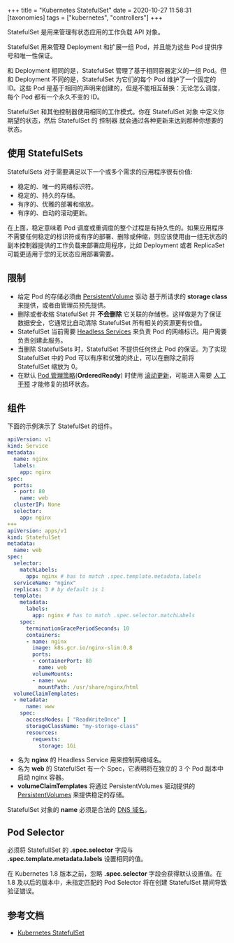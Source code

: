 +++
title = "Kubernetes StatefulSet"
date = 2020-10-27 11:58:31
[taxonomies]
tags = ["kubernetes", "controllers"]
+++

StatefulSet 是用来管理有状态应用的工作负载 API 对象。

StatefulSet 用来管理 Deployment 和扩展一组 Pod，并且能为这些 Pod 提供序号和唯一性保证。

和 Deployment 相同的是，StatefulSet 管理了基于相同容器定义的一组 Pod。但和 Deployment 不同的是，StatefulSet 为它们的每个 Pod 维护了一个固定的 ID。这些 Pod 是基于相同的声明来创建的，但是不能相互替换：无论怎么调度，每个 Pod 都有一个永久不变的 ID。

StatefulSet 和其他控制器使用相同的工作模式。你在 StatefulSet 对象 中定义你期望的状态，然后 StatefulSet 的 控制器 就会通过各种更新来达到那种你想要的状态。

## 使用 StatefulSets

StatefulSets 对于需要满足以下一个或多个需求的应用程序很有价值:

* 稳定的、唯一的网络标识符。
* 稳定的、持久的存储。
* 有序的、优雅的部署和缩放。
* 有序的、自动的滚动更新。

在上面，稳定意味着 Pod 调度或重调度的整个过程是有持久性的。如果应用程序不需要任何稳定的标识符或有序的部署、删除或伸缩，则应该使用由一组无状态的副本控制器提供的工作负载来部署应用程序，比如 Deployment 或者 ReplicaSet 可能更适用于您的无状态应用部署需要。

## 限制

* 给定 Pod 的存储必须由 [PersistentVolume](https://github.com/kubernetes/examples/tree/master/staging/persistent-volume-provisioning/README.md) 驱动 基于所请求的 **storage class** 来提供，或者由管理员预先提供。
* 删除或者收缩 StatefulSet 并 **不会删除** 它关联的存储卷。这样做是为了保证数据安全，它通常比自动清除 StatefulSet 所有相关的资源更有价值。
* StatefulSet 当前需要 [Headless Services](https://kubernetes.io/docs/concepts/services-networking/service/#headless-services) 来负责 Pod 的网络标识。用户需要负责创建此服务。
* 当删除 StatefulSets 时，StatefulSet 不提供任何终止 Pod 的保证。为了实现 StatefulSet 中的 Pod 可以有序和优雅的终止，可以在删除之前将 StatefulSet 缩放为 0。
* 在默认 [Pod 管理策略](https://kubernetes.io/docs/concepts/workloads/controllers/statefulset/#pod-management-policies)(**OrderedReady**) 时使用 [滚动更新](https://kubernetes.io/docs/concepts/workloads/controllers/statefulset/#rolling-updates)，可能进入需要 [人工干预](https://kubernetes.io/docs/concepts/workloads/controllers/statefulset/#forced-rollback) 才能修复的损坏状态。

## 组件

下面的示例演示了 StatefulSet 的组件。

``` yaml
apiVersion: v1
kind: Service
metadata:
  name: nginx
  labels:
    app: nginx
spec:
  ports:
  - port: 80
    name: web
  clusterIP: None
  selector:
    app: nginx
+++
apiVersion: apps/v1
kind: StatefulSet
metadata:
  name: web
spec:
  selector:
    matchLabels:
      app: nginx # has to match .spec.template.metadata.labels
  serviceName: "nginx"
  replicas: 3 # by default is 1
  template:
    metadata:
      labels:
        app: nginx # has to match .spec.selector.matchLabels
    spec:
      terminationGracePeriodSeconds: 10
      containers:
      - name: nginx
        image: k8s.gcr.io/nginx-slim:0.8
        ports:
        - containerPort: 80
          name: web
        volumeMounts:
        - name: www
          mountPath: /usr/share/nginx/html
  volumeClaimTemplates:
  - metadata:
      name: www
    spec:
      accessModes: [ "ReadWriteOnce" ]
      storageClassName: "my-storage-class"
      resources:
        requests:
          storage: 1Gi
```

* 名为 **nginx** 的 Headless Service 用来控制网络域名。
* 名为 **web** 的 StatefulSet 有一个 Spec，它表明将在独立的 3 个 Pod 副本中启动 nginx 容器。
* **volumeClaimTemplates** 将通过 PersistentVolumes 驱动提供的 [PersistentVolumes](https://kubernetes.io/docs/concepts/storage/persistent-volumes/) 来提供稳定的存储。

StatefulSet 对象的 **name** 必须是合法的 [DNS 域名](https://kubernetes.io/docs/concepts/overview/working-with-objects/names#dns-subdomain-names)。

## Pod Selector

必须将 StatefullSet 的 **.spec.selector** 字段与 **.spec.template.metadata.labels** 设置相同的值。

在 Kubernetes 1.8 版本之前，忽略 **.spec.selector** 字段会获得默认设置值。在 1.8 及以后的版本中，未指定匹配的 Pod Selector 将在创建 StatefulSet 期间导致验证错误。

## 参考文档

* [Kubernetes StatefulSet](https://kubernetes.io/docs/concepts/workloads/controllers/statefulset/)
